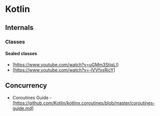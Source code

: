 # Kotlin 

## Internals 

### Classes 

#### Sealed classes 

- [https://www.youtube.com/watch?v=uGMm3StjqLI]
- [https://www.youtube.com/watch?v=-lVVfxsRjcY]


## Concurrency

- Coroutines Guide - [https://github.com/Kotlin/kotlinx.coroutines/blob/master/coroutines-guide.md]
